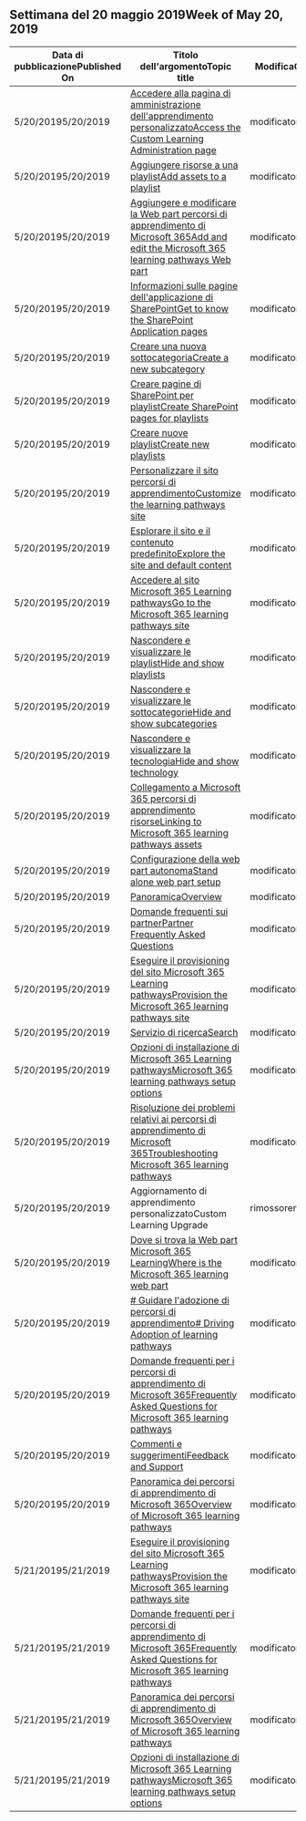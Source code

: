<!-- This file is generated automatically each week. Changes made to this file will be overwritten.-->




## <a name="week-of-may-20-2019"></a><span data-ttu-id="1d44d-101">Settimana del 20 maggio 2019</span><span class="sxs-lookup"><span data-stu-id="1d44d-101">Week of May 20, 2019</span></span>


| <span data-ttu-id="1d44d-102">Data di pubblicazione</span><span class="sxs-lookup"><span data-stu-id="1d44d-102">Published On</span></span> |<span data-ttu-id="1d44d-103">Titolo dell'argomento</span><span class="sxs-lookup"><span data-stu-id="1d44d-103">Topic title</span></span> | <span data-ttu-id="1d44d-104">Modifica</span><span class="sxs-lookup"><span data-stu-id="1d44d-104">Change</span></span> |
|------|------------|--------|
| <span data-ttu-id="1d44d-105">5/20/2019</span><span class="sxs-lookup"><span data-stu-id="1d44d-105">5/20/2019</span></span> | [<span data-ttu-id="1d44d-106">Accedere alla pagina di amministrazione dell'apprendimento personalizzato</span><span class="sxs-lookup"><span data-stu-id="1d44d-106">Access the Custom Learning Administration page</span></span>](/Office365/CustomLearning/custom_accessadmin) | <span data-ttu-id="1d44d-107">modificato</span><span class="sxs-lookup"><span data-stu-id="1d44d-107">modified</span></span> |
| <span data-ttu-id="1d44d-108">5/20/2019</span><span class="sxs-lookup"><span data-stu-id="1d44d-108">5/20/2019</span></span> | [<span data-ttu-id="1d44d-109">Aggiungere risorse a una playlist</span><span class="sxs-lookup"><span data-stu-id="1d44d-109">Add assets to a playlist</span></span>](/Office365/CustomLearning/custom_addassets) | <span data-ttu-id="1d44d-110">modificato</span><span class="sxs-lookup"><span data-stu-id="1d44d-110">modified</span></span> |
| <span data-ttu-id="1d44d-111">5/20/2019</span><span class="sxs-lookup"><span data-stu-id="1d44d-111">5/20/2019</span></span> | [<span data-ttu-id="1d44d-112">Aggiungere e modificare la Web part percorsi di apprendimento di Microsoft 365</span><span class="sxs-lookup"><span data-stu-id="1d44d-112">Add and edit the Microsoft 365 learning pathways Web part</span></span>](/Office365/CustomLearning/custom_addwebpart) | <span data-ttu-id="1d44d-113">modificato</span><span class="sxs-lookup"><span data-stu-id="1d44d-113">modified</span></span> |
| <span data-ttu-id="1d44d-114">5/20/2019</span><span class="sxs-lookup"><span data-stu-id="1d44d-114">5/20/2019</span></span> | [<span data-ttu-id="1d44d-115">Informazioni sulle pagine dell'applicazione di SharePoint</span><span class="sxs-lookup"><span data-stu-id="1d44d-115">Get to know the SharePoint Application pages</span></span>](/Office365/CustomLearning/custom_apppages) | <span data-ttu-id="1d44d-116">modificato</span><span class="sxs-lookup"><span data-stu-id="1d44d-116">modified</span></span> |
| <span data-ttu-id="1d44d-117">5/20/2019</span><span class="sxs-lookup"><span data-stu-id="1d44d-117">5/20/2019</span></span> | [<span data-ttu-id="1d44d-118">Creare una nuova sottocategoria</span><span class="sxs-lookup"><span data-stu-id="1d44d-118">Create a new subcategory</span></span>](/Office365/CustomLearning/custom_createnewcat) | <span data-ttu-id="1d44d-119">modificato</span><span class="sxs-lookup"><span data-stu-id="1d44d-119">modified</span></span> |
| <span data-ttu-id="1d44d-120">5/20/2019</span><span class="sxs-lookup"><span data-stu-id="1d44d-120">5/20/2019</span></span> | [<span data-ttu-id="1d44d-121">Creare pagine di SharePoint per playlist</span><span class="sxs-lookup"><span data-stu-id="1d44d-121">Create SharePoint pages for playlists</span></span>](/Office365/CustomLearning/custom_createnewpage) | <span data-ttu-id="1d44d-122">modificato</span><span class="sxs-lookup"><span data-stu-id="1d44d-122">modified</span></span> |
| <span data-ttu-id="1d44d-123">5/20/2019</span><span class="sxs-lookup"><span data-stu-id="1d44d-123">5/20/2019</span></span> | [<span data-ttu-id="1d44d-124">Creare nuove playlist</span><span class="sxs-lookup"><span data-stu-id="1d44d-124">Create new playlists</span></span>](/Office365/CustomLearning/custom_createnewplaylist) | <span data-ttu-id="1d44d-125">modificato</span><span class="sxs-lookup"><span data-stu-id="1d44d-125">modified</span></span> |
| <span data-ttu-id="1d44d-126">5/20/2019</span><span class="sxs-lookup"><span data-stu-id="1d44d-126">5/20/2019</span></span> | [<span data-ttu-id="1d44d-127">Personalizzare il sito percorsi di apprendimento</span><span class="sxs-lookup"><span data-stu-id="1d44d-127">Customize the learning pathways site</span></span>](/Office365/CustomLearning/custom_edithelp) | <span data-ttu-id="1d44d-128">modificato</span><span class="sxs-lookup"><span data-stu-id="1d44d-128">modified</span></span> |
| <span data-ttu-id="1d44d-129">5/20/2019</span><span class="sxs-lookup"><span data-stu-id="1d44d-129">5/20/2019</span></span> | [<span data-ttu-id="1d44d-130">Esplorare il sito e il contenuto predefinito</span><span class="sxs-lookup"><span data-stu-id="1d44d-130">Explore the site and default content</span></span>](/Office365/CustomLearning/custom_exploresite) | <span data-ttu-id="1d44d-131">modificato</span><span class="sxs-lookup"><span data-stu-id="1d44d-131">modified</span></span> |
| <span data-ttu-id="1d44d-132">5/20/2019</span><span class="sxs-lookup"><span data-stu-id="1d44d-132">5/20/2019</span></span> | [<span data-ttu-id="1d44d-133">Accedere al sito Microsoft 365 Learning pathways</span><span class="sxs-lookup"><span data-stu-id="1d44d-133">Go to the Microsoft 365 learning pathways site</span></span>](/Office365/CustomLearning/custom_goto) | <span data-ttu-id="1d44d-134">modificato</span><span class="sxs-lookup"><span data-stu-id="1d44d-134">modified</span></span> |
| <span data-ttu-id="1d44d-135">5/20/2019</span><span class="sxs-lookup"><span data-stu-id="1d44d-135">5/20/2019</span></span> | [<span data-ttu-id="1d44d-136">Nascondere e visualizzare le playlist</span><span class="sxs-lookup"><span data-stu-id="1d44d-136">Hide and show playlists</span></span>](/Office365/CustomLearning/custom_hideshowplaylists) | <span data-ttu-id="1d44d-137">modificato</span><span class="sxs-lookup"><span data-stu-id="1d44d-137">modified</span></span> |
| <span data-ttu-id="1d44d-138">5/20/2019</span><span class="sxs-lookup"><span data-stu-id="1d44d-138">5/20/2019</span></span> | [<span data-ttu-id="1d44d-139">Nascondere e visualizzare le sottocategorie</span><span class="sxs-lookup"><span data-stu-id="1d44d-139">Hide and show subcategories</span></span>](/Office365/CustomLearning/custom_hideshowsub) | <span data-ttu-id="1d44d-140">modificato</span><span class="sxs-lookup"><span data-stu-id="1d44d-140">modified</span></span> |
| <span data-ttu-id="1d44d-141">5/20/2019</span><span class="sxs-lookup"><span data-stu-id="1d44d-141">5/20/2019</span></span> | [<span data-ttu-id="1d44d-142">Nascondere e visualizzare la tecnologia</span><span class="sxs-lookup"><span data-stu-id="1d44d-142">Hide and show technology</span></span>](/Office365/CustomLearning/custom_hideshowtech) | <span data-ttu-id="1d44d-143">modificato</span><span class="sxs-lookup"><span data-stu-id="1d44d-143">modified</span></span> |
| <span data-ttu-id="1d44d-144">5/20/2019</span><span class="sxs-lookup"><span data-stu-id="1d44d-144">5/20/2019</span></span> | [<span data-ttu-id="1d44d-145">Collegamento a Microsoft 365 percorsi di apprendimento risorse</span><span class="sxs-lookup"><span data-stu-id="1d44d-145">Linking to Microsoft 365 learning pathways assets</span></span>](/Office365/CustomLearning/custom_linking) | <span data-ttu-id="1d44d-146">modificato</span><span class="sxs-lookup"><span data-stu-id="1d44d-146">modified</span></span> |
| <span data-ttu-id="1d44d-147">5/20/2019</span><span class="sxs-lookup"><span data-stu-id="1d44d-147">5/20/2019</span></span> | [<span data-ttu-id="1d44d-148">Configurazione della web part autonoma</span><span class="sxs-lookup"><span data-stu-id="1d44d-148">Stand alone web part setup</span></span>](/Office365/CustomLearning/custom_manualsetup) | <span data-ttu-id="1d44d-149">modificato</span><span class="sxs-lookup"><span data-stu-id="1d44d-149">modified</span></span> |
| <span data-ttu-id="1d44d-150">5/20/2019</span><span class="sxs-lookup"><span data-stu-id="1d44d-150">5/20/2019</span></span> | [<span data-ttu-id="1d44d-151">Panoramica</span><span class="sxs-lookup"><span data-stu-id="1d44d-151">Overview</span></span>](/Office365/CustomLearning/custom_overview) | <span data-ttu-id="1d44d-152">modificato</span><span class="sxs-lookup"><span data-stu-id="1d44d-152">modified</span></span> |
| <span data-ttu-id="1d44d-153">5/20/2019</span><span class="sxs-lookup"><span data-stu-id="1d44d-153">5/20/2019</span></span> | [<span data-ttu-id="1d44d-154">Domande frequenti sui partner</span><span class="sxs-lookup"><span data-stu-id="1d44d-154">Partner Frequently Asked Questions</span></span>](/Office365/CustomLearning/custom_partner) | <span data-ttu-id="1d44d-155">modificato</span><span class="sxs-lookup"><span data-stu-id="1d44d-155">modified</span></span> |
| <span data-ttu-id="1d44d-156">5/20/2019</span><span class="sxs-lookup"><span data-stu-id="1d44d-156">5/20/2019</span></span> | [<span data-ttu-id="1d44d-157">Eseguire il provisioning del sito Microsoft 365 Learning pathways</span><span class="sxs-lookup"><span data-stu-id="1d44d-157">Provision the Microsoft 365 learning pathways site</span></span>](/Office365/CustomLearning/custom_provision) | <span data-ttu-id="1d44d-158">modificato</span><span class="sxs-lookup"><span data-stu-id="1d44d-158">modified</span></span> |
| <span data-ttu-id="1d44d-159">5/20/2019</span><span class="sxs-lookup"><span data-stu-id="1d44d-159">5/20/2019</span></span> | [<span data-ttu-id="1d44d-160">Servizio di ricerca</span><span class="sxs-lookup"><span data-stu-id="1d44d-160">Search</span></span>](/Office365/CustomLearning/custom_search) | <span data-ttu-id="1d44d-161">modificato</span><span class="sxs-lookup"><span data-stu-id="1d44d-161">modified</span></span> |
| <span data-ttu-id="1d44d-162">5/20/2019</span><span class="sxs-lookup"><span data-stu-id="1d44d-162">5/20/2019</span></span> | [<span data-ttu-id="1d44d-163">Opzioni di installazione di Microsoft 365 Learning pathways</span><span class="sxs-lookup"><span data-stu-id="1d44d-163">Microsoft 365 learning pathways setup options</span></span>](/Office365/CustomLearning/custom_setupoptions) | <span data-ttu-id="1d44d-164">modificato</span><span class="sxs-lookup"><span data-stu-id="1d44d-164">modified</span></span> |
| <span data-ttu-id="1d44d-165">5/20/2019</span><span class="sxs-lookup"><span data-stu-id="1d44d-165">5/20/2019</span></span> | [<span data-ttu-id="1d44d-166">Risoluzione dei problemi relativi ai percorsi di apprendimento di Microsoft 365</span><span class="sxs-lookup"><span data-stu-id="1d44d-166">Troubleshooting Microsoft 365 learning pathways</span></span>](/Office365/CustomLearning/custom_troubleshooting) | <span data-ttu-id="1d44d-167">modificato</span><span class="sxs-lookup"><span data-stu-id="1d44d-167">modified</span></span> |
| <span data-ttu-id="1d44d-168">5/20/2019</span><span class="sxs-lookup"><span data-stu-id="1d44d-168">5/20/2019</span></span> | <span data-ttu-id="1d44d-169">Aggiornamento di apprendimento personalizzato</span><span class="sxs-lookup"><span data-stu-id="1d44d-169">Custom Learning Upgrade</span></span> | <span data-ttu-id="1d44d-170">rimosso</span><span class="sxs-lookup"><span data-stu-id="1d44d-170">removed</span></span> |
| <span data-ttu-id="1d44d-171">5/20/2019</span><span class="sxs-lookup"><span data-stu-id="1d44d-171">5/20/2019</span></span> | [<span data-ttu-id="1d44d-172">Dove si trova la Web part Microsoft 365 Learning</span><span class="sxs-lookup"><span data-stu-id="1d44d-172">Where is the Microsoft 365 learning web part</span></span>](/Office365/CustomLearning/custom_whereiswebpart) | <span data-ttu-id="1d44d-173">modificato</span><span class="sxs-lookup"><span data-stu-id="1d44d-173">modified</span></span> |
| <span data-ttu-id="1d44d-174">5/20/2019</span><span class="sxs-lookup"><span data-stu-id="1d44d-174">5/20/2019</span></span> | [<span data-ttu-id="1d44d-175"># Guidare l'adozione di percorsi di apprendimento</span><span class="sxs-lookup"><span data-stu-id="1d44d-175"># Driving Adoption of learning pathways</span></span>](/Office365/CustomLearning/driveadoption) | <span data-ttu-id="1d44d-176">modificato</span><span class="sxs-lookup"><span data-stu-id="1d44d-176">modified</span></span> |
| <span data-ttu-id="1d44d-177">5/20/2019</span><span class="sxs-lookup"><span data-stu-id="1d44d-177">5/20/2019</span></span> | [<span data-ttu-id="1d44d-178">Domande frequenti per i percorsi di apprendimento di Microsoft 365</span><span class="sxs-lookup"><span data-stu-id="1d44d-178">Frequently Asked Questions for Microsoft 365 learning pathways</span></span>](/Office365/CustomLearning/faq) | <span data-ttu-id="1d44d-179">modificato</span><span class="sxs-lookup"><span data-stu-id="1d44d-179">modified</span></span> |
| <span data-ttu-id="1d44d-180">5/20/2019</span><span class="sxs-lookup"><span data-stu-id="1d44d-180">5/20/2019</span></span> | [<span data-ttu-id="1d44d-181">Commenti e suggerimenti</span><span class="sxs-lookup"><span data-stu-id="1d44d-181">Feedback and Support</span></span>](/Office365/CustomLearning/feedback) | <span data-ttu-id="1d44d-182">modificato</span><span class="sxs-lookup"><span data-stu-id="1d44d-182">modified</span></span> |
| <span data-ttu-id="1d44d-183">5/20/2019</span><span class="sxs-lookup"><span data-stu-id="1d44d-183">5/20/2019</span></span> | [<span data-ttu-id="1d44d-184">Panoramica dei percorsi di apprendimento di Microsoft 365</span><span class="sxs-lookup"><span data-stu-id="1d44d-184">Overview of Microsoft 365 learning pathways</span></span>](/Office365/CustomLearning/index) | <span data-ttu-id="1d44d-185">modificato</span><span class="sxs-lookup"><span data-stu-id="1d44d-185">modified</span></span> |
| <span data-ttu-id="1d44d-186">5/21/2019</span><span class="sxs-lookup"><span data-stu-id="1d44d-186">5/21/2019</span></span> | [<span data-ttu-id="1d44d-187">Eseguire il provisioning del sito Microsoft 365 Learning pathways</span><span class="sxs-lookup"><span data-stu-id="1d44d-187">Provision the Microsoft 365 learning pathways site</span></span>](/Office365/CustomLearning/custom_provision) | <span data-ttu-id="1d44d-188">modificato</span><span class="sxs-lookup"><span data-stu-id="1d44d-188">modified</span></span> |
| <span data-ttu-id="1d44d-189">5/21/2019</span><span class="sxs-lookup"><span data-stu-id="1d44d-189">5/21/2019</span></span> | [<span data-ttu-id="1d44d-190">Domande frequenti per i percorsi di apprendimento di Microsoft 365</span><span class="sxs-lookup"><span data-stu-id="1d44d-190">Frequently Asked Questions for Microsoft 365 learning pathways</span></span>](/Office365/CustomLearning/faq) | <span data-ttu-id="1d44d-191">modificato</span><span class="sxs-lookup"><span data-stu-id="1d44d-191">modified</span></span> |
| <span data-ttu-id="1d44d-192">5/21/2019</span><span class="sxs-lookup"><span data-stu-id="1d44d-192">5/21/2019</span></span> | [<span data-ttu-id="1d44d-193">Panoramica dei percorsi di apprendimento di Microsoft 365</span><span class="sxs-lookup"><span data-stu-id="1d44d-193">Overview of Microsoft 365 learning pathways</span></span>](/Office365/CustomLearning/index) | <span data-ttu-id="1d44d-194">modificato</span><span class="sxs-lookup"><span data-stu-id="1d44d-194">modified</span></span> |
| <span data-ttu-id="1d44d-195">5/21/2019</span><span class="sxs-lookup"><span data-stu-id="1d44d-195">5/21/2019</span></span> | [<span data-ttu-id="1d44d-196">Opzioni di installazione di Microsoft 365 Learning pathways</span><span class="sxs-lookup"><span data-stu-id="1d44d-196">Microsoft 365 learning pathways setup options</span></span>](/Office365/CustomLearning/custom_setupoptions) | <span data-ttu-id="1d44d-197">modificato</span><span class="sxs-lookup"><span data-stu-id="1d44d-197">modified</span></span> |
